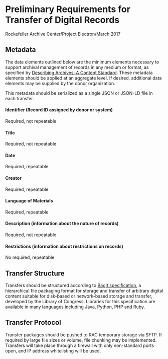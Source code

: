 # Preliminary Requirements for Transfer of Digital Records
Rockefeller Archive Center/Project Electron/March 2017

## Metadata

The data elements outlined below are the minimum elements necessary to support archival management of records in any medium or format, as specified by [Describing Archives: A Content Standard](http://www2.archivists.org/standards/DACS). These metadata elements should be applied at an aggregate level. If desired, additional data elements may be supplied by the donor organization.

This metadata should be serialized as a single JSON or JSON-LD file in each transfer.

#### Identifier (Record ID assigned by donor or system)
Required, not repeatable

#### Title
Required, not repeatable

#### Date
Required, repeatable

#### Creator
Required, repeatable

#### Language of Materials
Required, repeatable

#### Description (information about the nature of records)
Required, not repeatable

#### Restrictions (information about restrictions on records)
No required, repeatable

## Transfer Structure
Transfers should be structured according to [BagIt specification](https://tools.ietf.org/html/draft-kunze-bagit-14), a hierarchical file packaging format for storage and transfer of arbitrary digital content suitable for disk-based or network-based storage and transfer, developed by the Library of Congress. Libraries for this specification are available in many languages including Java, Python, PHP and Ruby.

## Transfer Protocol
Transfer packages should be pushed to RAC temporary storage via SFTP. If required by large file sizes or volume, file chunking may be implemented. Transfers will take place through a firewall with only non-standard ports open, and IP address whitelisting will be used.
